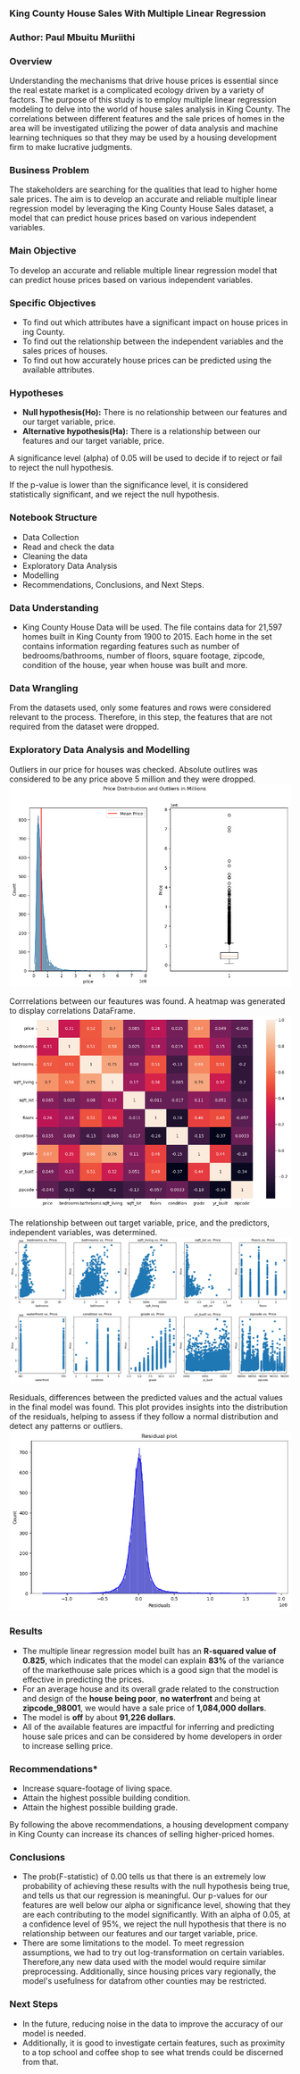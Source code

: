 ### King County House Sales With Multiple Linear Regression
### Author: Paul Mbuitu Muriithi

### Overview
Understanding the mechanisms that drive house prices is essential since the real estate market is a complicated ecology driven by a variety of factors. The purpose of this study is to employ multiple linear regression modeling to delve into the world of house sales analysis in King County. The correlations between different features and the sale prices of homes in the area will be investigated utilizing the power of data analysis and machine learning techniques so that they may be used by a housing development firm to make lucrative judgments.

### Business Problem
The stakeholders are searching for the qualities that lead to higher home sale prices. The aim is to develop an accurate and reliable multiple linear regression model by leveraging the King County House Sales dataset, a model that can predict house prices based on various independent variables.

### Main Objective
To develop an accurate and reliable multiple linear regression model that can predict house prices based on various independent variables.

### Specific Objectives
* To find out which attributes have a significant impact on house prices in ing County.
* To find out the relationship between the independent variables and the sales prices of houses.
* To find out how accurately house prices can be predicted using the available attributes.

### Hypotheses
* **Null hypothesis(Ho):** There is no relationship between our features and our target variable, price.
* **Alternative hypothesis(Ha):** There is a relationship between our features and our target variable, price.

A significance level (alpha) of 0.05 will be used to decide if to reject or fail to reject the null hypothesis.

If the p-value is lower than the significance level, it is considered statistically significant, and we reject the null hypothesis.

### Notebook Structure
* Data Collection
* Read and check the data
* Cleaning the data
* Exploratory Data Analysis
* Modelling
* Recommendations, Conclusions, and Next Steps.

### Data Understanding
* King County House Data will be used. The file contains data for 21,597 homes built in King County from 1900 to 2015. Each home in the set contains information regarding features such as number of bedrooms/bathrooms, number of floors, square footage, zipcode, condition of the house, year when house was built and more.

### Data Wrangling
From the datasets used, only some features and rows were considered relevant to the process. Therefore, in this step, the features that are not required from the dataset were dropped. 

### Exploratory Data Analysis and Modelling
Outliers in our price for houses was checked. Absolute outlires was considered to be any price above 5 million and they were dropped.
<img src = 'images\output_1.png' />


Corrrelations between our feautures was found. A heatmap was generated to display correlations DataFrame.
<img src = 'images\output_2.png' />


The relationship between out target variable, price, and the predictors, independent variables, was determined.
<img src = 'images\output _3.png' />


Residuals, differences between the predicted values and the actual values in the final model was found. This plot provides insights into the distribution of the residuals, helping to assess if they follow a normal distribution and detect any patterns or outliers.
<img src = 'images\output_5.png' />


### Results
* The multiple linear regression model built has an **R-squared value of 0.825**, which indicates that the model can explain **83%** of the variance of the markethouse sale prices which is a good sign that the model is effective in predicting the prices.
* For an average house and its overall grade related to the construction and design of the **house being poor**, **no waterfront** and being at **zipcode_98001**, we would have a sale price of **1,084,000 dollars**.
* The model is **off** by about **91,226 dollars**.
* All of the available features are impactful for inferring and predicting house sale prices and can be considered by home developers in order to increase selling price.

### Recommendations*
* Increase square-footage of living space.
* Attain the highest possible building condition.
* Attain the highest possible building grade.

By following the above recommendations, a housing development company in King County can increase its chances of selling higher-priced homes.

### Conclusions
* The prob(F-statistic) of 0.00 tells us that there is an extremely low probability of achieving these results with the null hypothesis being true, and tells us that our regression is meaningful. Our p-values for our features are well below our alpha or significance level, showing that they are each contributing to the model significantly. With an alpha of 0.05, at a confidence level of 95%, we reject the null hypothesis that there is no relationship between our features and our target variable, price.
* There are some limitations to the model. To meet regression assumptions, we had to try out log-transformation on certain variables. Therefore,any new data used with the model would require similar preprocessing. Additionally, since housing prices vary regionally, the model's usefulness for datafrom other counties may be restricted.

### Next Steps
* In the future, reducing noise in the data to improve the accuracy of our model is needed. 
* Additionally, it is good to investigate certain features, such as proximity to a top school and coffee shop to see what trends could be discerned from that.